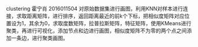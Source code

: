 clustering   霍宁肖   2016011504
对原始数据集进行画图，利用KNN对样本进行连接，求取距离矩阵，进行排序，返回距离最近的前k个下标，把相似度矩阵对应位置设为1，其余为0，求取度数矩阵，拉普拉斯矩阵，特征矩阵，使用KMeans进行聚类，再进行可视化，添加节点和边进行画图，相似度矩阵不为零的两个点之间添加一条边，进行聚类画图。